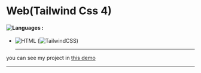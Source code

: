 # Web(Tailwind Css 4)

#### ![Languages](https://img.shields.io/github/languages/count/zeynab-jalalian/Web-Tailwind-) :

 - ![HTML](https://img.shields.io/badge/Html-orange) (![TailwindCSS](https://img.shields.io/badge/TailwindCSS-blue))

   
   ---
 you can see my project in [this demo](https://zeynab-jalalian.github.io/Web-Tailwind-/)
  ___
